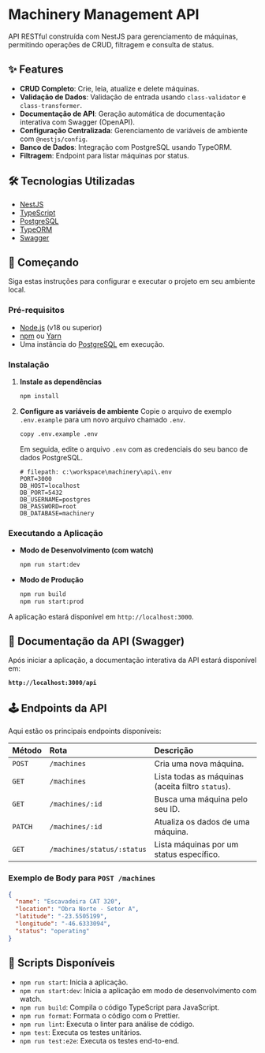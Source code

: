# Machinery Management API

API RESTful construída com NestJS para gerenciamento de máquinas, permitindo operações de CRUD, filtragem e consulta de status.

## ✨ Features

- **CRUD Completo**: Crie, leia, atualize e delete máquinas.
- **Validação de Dados**: Validação de entrada usando `class-validator` e `class-transformer`.
- **Documentação de API**: Geração automática de documentação interativa com Swagger (OpenAPI).
- **Configuração Centralizada**: Gerenciamento de variáveis de ambiente com `@nestjs/config`.
- **Banco de Dados**: Integração com PostgreSQL usando TypeORM.
- **Filtragem**: Endpoint para listar máquinas por status.

## 🛠️ Tecnologias Utilizadas

- [NestJS](https://nestjs.com/)
- [TypeScript](https://www.typescriptlang.org/)
- [PostgreSQL](https://www.postgresql.org/)
- [TypeORM](https://typeorm.io/)
- [Swagger](https://swagger.io/)

## 🚀 Começando

Siga estas instruções para configurar e executar o projeto em seu ambiente local.

### Pré-requisitos

- [Node.js](https://nodejs.org/en/) (v18 ou superior)
- [npm](https://www.npmjs.com/) ou [Yarn](https://yarnpkg.com/)
- Uma instância do [PostgreSQL](https://www.postgresql.org/download/) em execução.

### Instalação

1.  **Instale as dependências**

    ```bash
    npm install
    ```

2.  **Configure as variáveis de ambiente**
    Copie o arquivo de exemplo `.env.example` para um novo arquivo chamado `.env`.

    ```bash
    copy .env.example .env
    ```

    Em seguida, edite o arquivo `.env` com as credenciais do seu banco de dados PostgreSQL.

    ```env
    # filepath: c:\workspace\machinery\api\.env
    PORT=3000
    DB_HOST=localhost
    DB_PORT=5432
    DB_USERNAME=postgres
    DB_PASSWORD=root
    DB_DATABASE=machinery
    ```

### Executando a Aplicação

- **Modo de Desenvolvimento (com watch)**

  ```bash
  npm run start:dev
  ```

- **Modo de Produção**
  ```bash
  npm run build
  npm run start:prod
  ```

A aplicação estará disponível em `http://localhost:3000`.

## 📄 Documentação da API (Swagger)

Após iniciar a aplicação, a documentação interativa da API estará disponível em:

**`http://localhost:3000/api`**

## 🕹️ Endpoints da API

Aqui estão os principais endpoints disponíveis:

| Método  | Rota                       | Descrição                                         |
| :------ | :------------------------- | :------------------------------------------------ |
| `POST`  | `/machines`                | Cria uma nova máquina.                            |
| `GET`   | `/machines`                | Lista todas as máquinas (aceita filtro `status`). |
| `GET`   | `/machines/:id`            | Busca uma máquina pelo seu ID.                    |
| `PATCH` | `/machines/:id`            | Atualiza os dados de uma máquina.                 |
| `GET`   | `/machines/status/:status` | Lista máquinas por um status específico.          |

### Exemplo de Body para `POST /machines`

```json
{
  "name": "Escavadeira CAT 320",
  "location": "Obra Norte - Setor A",
  "latitude": "-23.5505199",
  "longitude": "-46.6333094",
  "status": "operating"
}
```

## 📜 Scripts Disponíveis

- `npm run start`: Inicia a aplicação.
- `npm run start:dev`: Inicia a aplicação em modo de desenvolvimento com watch.
- `npm run build`: Compila o código TypeScript para JavaScript.
- `npm run format`: Formata o código com o Prettier.
- `npm run lint`: Executa o linter para análise de código.
- `npm test`: Executa os testes unitários.
- `npm run test:e2e`: Executa os testes end-to-end.
